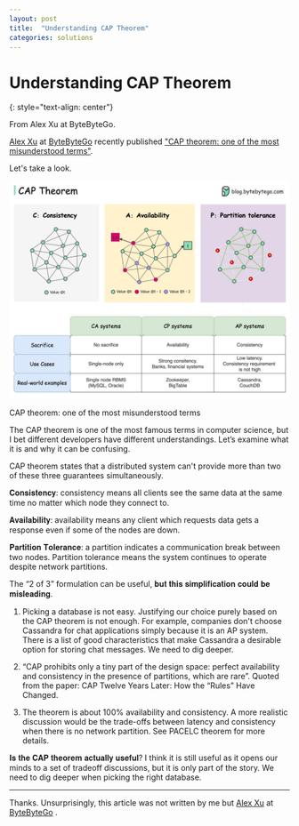 ```yaml
---
layout: post
title:  "Understanding CAP Theorem"
categories: solutions
---
```


# Understanding CAP Theorem
{: style="text-align: center"}

From Alex Xu at ByteByteGo.

[Alex Xu](https://www.linkedin.com/in/alexxubyte/) at [ByteByteGo](https://bytebytego.com/) recently published ["CAP theorem: one of the most misunderstood terms"](https://www.linkedin.com/feed/update/urn:li:activity:6980914617103360000/).

Let's take a look. 

![](/assets/cap_theorem.jpeg)

CAP theorem: one of the most misunderstood terms

The CAP theorem is one of the most famous terms in computer science, but I bet different developers have different understandings. Let’s examine what it is and why it can be confusing. 

CAP theorem states that a distributed system can't provide more than two of these three guarantees simultaneously.

𝐂𝐨𝐧𝐬𝐢𝐬𝐭𝐞𝐧𝐜𝐲: consistency means all clients see the same data at the same time no matter which node they connect to.

𝐀𝐯𝐚𝐢𝐥𝐚𝐛𝐢𝐥𝐢𝐭𝐲: availability means any client which requests data gets a response even if some of the nodes are down.

𝐏𝐚𝐫𝐭𝐢𝐭𝐢𝐨𝐧 𝐓𝐨𝐥𝐞𝐫𝐚𝐧𝐜𝐞: a partition indicates a communication break between two nodes. Partition tolerance means the system continues to operate despite network partitions. 

The “2 of 3” formulation can be useful, 𝐛𝐮𝐭 𝐭𝐡𝐢𝐬 𝐬𝐢𝐦𝐩𝐥𝐢𝐟𝐢𝐜𝐚𝐭𝐢𝐨𝐧 𝐜𝐨𝐮𝐥𝐝 𝐛𝐞 𝐦𝐢𝐬𝐥𝐞𝐚𝐝𝐢𝐧𝐠.

1. Picking a database is not easy. Justifying our choice purely based on the CAP theorem is not enough. For example, companies don't choose Cassandra for chat applications simply because it is an AP system. There is a list of good characteristics that make Cassandra a desirable option for storing chat messages. We need to dig deeper.

2. “CAP prohibits only a tiny part of the design space: perfect availability and consistency in the presence of partitions, which are rare”. Quoted from the paper: CAP Twelve Years Later: How the “Rules” Have Changed.

3. The theorem is about 100% availability and consistency. A more realistic discussion would be the trade-offs between latency and consistency when there is no network partition. See PACELC theorem for more details.

𝐈𝐬 𝐭𝐡𝐞 𝐂𝐀𝐏 𝐭𝐡𝐞𝐨𝐫𝐞𝐦 𝐚𝐜𝐭𝐮𝐚𝐥𝐥𝐲 𝐮𝐬𝐞𝐟𝐮𝐥?
I think it is still useful as it opens our minds to a set of tradeoff discussions, but it is only part of the story. We need to dig deeper when picking the right database.

---

Thanks. Unsurprisingly, this article was not written by me but [Alex Xu](https://www.linkedin.com/in/alexxubyte/) at [ByteByteGo](https://bytebytego.com/) .
